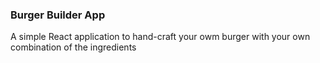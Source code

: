 ### Burger Builder App
A simple React application to hand-craft your owm burger with your own combination of the ingredients
